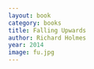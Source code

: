 ```yaml
---
layout: book
category: books
title: Falling Upwards
author: Richard Holmes
year: 2014
image: fu.jpg
---
```

